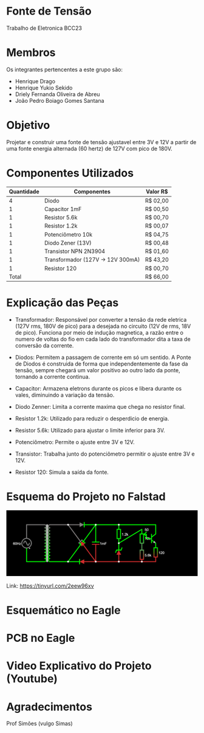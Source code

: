 # Fonte de Tensão
Trabalho de Eletronica BCC23


# Membros
Os integrantes pertencentes a este grupo são:
  - Henrique Drago
  - Henrique Yukio Sekido
  - Driely Fernanda Oliveira de Abreu
   - João Pedro Boiago Gomes Santana
  
# Objetivo
Projetar e construir uma fonte de tensão ajustavel entre 3V e 12V a partir de uma fonte energia alternada (60 hertz) de 127V com pico de 180V.


# Componentes Utilizados
| Quantidade | Componentes                       | Valor R$ |
|------------|-----------------------------------|----------|
| 4          | Diodo                             | R$ 02,00 |
| 1          | Capacitor 1mF                     | R$ 00,50 |
| 1          | Resistor 5.6k                     | R$ 00,70 |
| 1          | Resistor 1.2k                     | R$ 00,07 |
| 1          | Potenciômetro  10k                | R$ 04,75 |
| 1          | Diodo Zener (13V)                 | R$ 00,48 |
| 1          | Transistor NPN 2N3904             | R$ 01,60 |
| 1          | Transformador (127V -> 12V 300mA) | R$ 43,20 |
| 1          | Resistor 120                      | R$ 00,70 |
| Total      |                                   | R$ 66,00 |


# Explicação das Peças

- Transformador: Responsável por converter a tensão da rede eletrica (127V rms, 180V de pico) para a desejada no circuito (12V de rms, 18V de pico). Funciona por meio de indução magnetica, a razão entre o numero de voltas do fio em cada lado do transformador dita a taxa de conversão da corrente.

- Diodos: Permitem a passagem de corrente em só um sentido. A Ponte de Diodos é construida de forma que independentemente da fase da tensão, sempre chegará um valor positivo ao outro lado da ponte, tornando a corrente continua.

- Capacitor: Armazena eletrons durante os picos e libera durante os vales, diminuindo a variação da tensão.

- Diodo Zenner: Limita a corrente maxima que chega no resistor final.

- Resistor 1.2k: Utilizado para reduzir o desperdicio de energia.

- Resistor 5.6k: Utilizado para ajustar o limite inferior para 3V.

- Potenciômetro: Permite o ajuste entre 3V e 12V.

- Transistor: Trabalha junto do potenciômetro permitir o ajuste entre 3V e 12V.

- Resistor 120: Simula a saída da fonte.


# Esquema do Projeto no Falstad

<img src="./Imagens/Imagem Falstad.png">

Link: https://tinyurl.com/2eew96xv


# Esquemático no Eagle


# PCB no Eagle


# Video Explicativo do Projeto (Youtube)


# Agradecimentos
Prof Simões (vulgo Simas)




